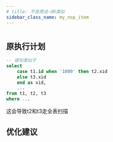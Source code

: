 ```yaml
---
# title: 不良用法-OR类似
sidebar_class_name: my_nop_item
---
```

#

## 原执行计划
```sql
-- 语句类似于
select 
    case t1.id when '1000' then t2.xid
    else t3.xid
    end as xid,
    ...
from t1, t2, t3
where ...
```
这会导致t2和t3走全表扫描

## 优化建议


